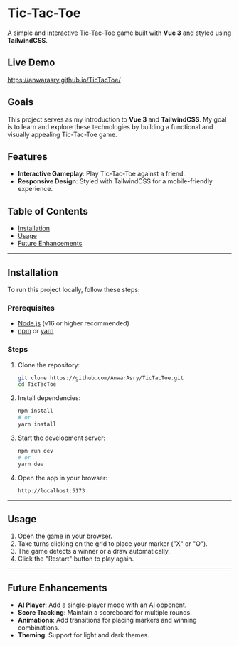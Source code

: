 # Tic-Tac-Toe

A simple and interactive Tic-Tac-Toe game built with **Vue 3** and styled using **TailwindCSS**.

## Live Demo
https://anwarasry.github.io/TicTacToe/

## Goals

This project serves as my introduction to **Vue 3** and **TailwindCSS**. My goal is to learn and explore these technologies by building a functional and visually appealing Tic-Tac-Toe game.

## Features

- **Interactive Gameplay**: Play Tic-Tac-Toe against a friend.
- **Responsive Design**: Styled with TailwindCSS for a mobile-friendly experience.

## Table of Contents

- [Installation](#installation)
- [Usage](#usage)
- [Future Enhancements](#future-enhancements)

---

## Installation

To run this project locally, follow these steps:

### Prerequisites

- [Node.js](https://nodejs.org/) (v16 or higher recommended)
- [npm](https://www.npmjs.com/) or [yarn](https://yarnpkg.com/)

### Steps

1. Clone the repository:
   ```bash
   git clone https://github.com/AnwarAsry/TicTacToe.git
   cd TicTacToe
   ```

2. Install dependencies:
   ```bash
   npm install
   # or
   yarn install
   ```

3. Start the development server:
   ```bash
   npm run dev
   # or
   yarn dev
   ```

4. Open the app in your browser:
   ```
   http://localhost:5173
   ```

---

## Usage

1. Open the game in your browser.
2. Take turns clicking on the grid to place your marker ("X" or "O").
3. The game detects a winner or a draw automatically.
4. Click the "Restart" button to play again.

---

## Future Enhancements

- **AI Player**: Add a single-player mode with an AI opponent.
- **Score Tracking**: Maintain a scoreboard for multiple rounds.
- **Animations**: Add transitions for placing markers and winning combinations.
- **Theming**: Support for light and dark themes.
